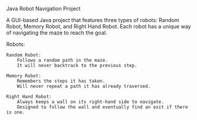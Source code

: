 Java Robot Navigation Project

A GUI-based Java project that features three types of robots: Random Robot, Memory Robot, and Right Hand Robot. Each robot has a unique way of navigating the maze to reach 
the goal. 

Robots:

    Random Robot:
        Follows a random path in the maze.
        It will never backtrack to the previous step.

    Memory Robot:
        Remembers the steps it has taken.
        Will never repeat a path it has already traversed.

    Right Hand Robot:
        Always keeps a wall on its right-hand side to navigate.
        Designed to follow the wall and eventually find an exit if there is one.
